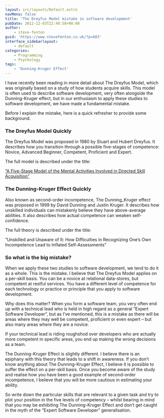 ```yaml
---
layout: src/layouts/Default.astro
navMenu: false
title: 'The Dreyfus Model mistake in software development'
pubDate: 2012-12-03T22:40:58+00:00
author:
    - steve-fenton
guid: 'https://www.stevefenton.co.uk/?p=683'
interface_sidebarlayout:
    - default
categories:
    - Programming
    - Psychology
tags:
    - 'Dunning-Kruger Effect'
---
```


I have recently been reading in more detail about The Dreyfus Model, which was originally based on a study of how students acquire skills. This model is often used to describe software development, very often alongside the Dunning-Kruger effect, but in our enthusiasm to apply these studies to software development, we have made a fundamental mistake.

Before I explain the mistake, here is a quick refresher to provide some background.

### The Dreyfus Model Quickly

The Dreyfus Model was proposed in 1980 by Stuart and Hubert Dreyfus. It describes how you transition through a possible five-stages of competence: Novice, Advanced Beginner, Competent, Proficient and Expert.

The full model is described under the title:

[“A Five-Stage Model of the Mental Activities Involved in Directed Skill Acquisition”](http://www.dtic.mil/cgi-bin/GetTRDoc?AD=ADA084551&Location=U2&doc=GetTRDoc.pdf)

### The Dunning-Kruger Effect Quickly

Also known as second-order incompetence, The Dunning\_Kruger effect was proposed in 1999 by David Dunning and Justin Kruger. It describes how unskilled individuals can mistakenly believe they have above-average abilities. It also describes how actual competence can weaken self-confidence.

The full theory is described under the title:

“Unskilled and Unaware of It: How Difficulties in Recognizing One’s Own Incompetence Lead to Inflated Self-Assessments”

### So what is the big mistake?

When we apply these two studies to software development, we tend to do it as a whole. This is the mistake. I believe that The Dreyfus Model applies on a per-skill basis. You can be a novice at relational data-stores, but competent at restful services. You have a different level of competence for each technology or practice or principle that you apply to software development.

Why does this matter? When you form a software team, you very often end up with a technical lead who is held in high regard as a general “Expert Software Developer”, but as I’ve mentioned, this is a mistake as there will be areas where they may well be competent, proficient or even expert – but also many areas where they are a novice.

If your technical lead is riding roughshod over developers who are actually more competent in specific areas, you end up making the wrong decisions as a team.

The Dunning-Kruger Effect is slightly different. I believe there is an epiphany with this theory that leads to a shift in awareness. If you don’t know anything about The Dunning-Kruger Effect, I believe it is possible to suffer the effect on a per-skill basis. Once you become aware of the study and realise how you have been a good example of second-order incompetence, I believe that you will be more cautious in estimating your ability.

So write down the particular skills that are relevant to a given task and try to plot your position in the five levels of competency – whilst bearing in mind that you may be exhibiting The Dunning-Kruger Effect and don’t get caught in the myth of the “Expert Software Developer” generalisation.